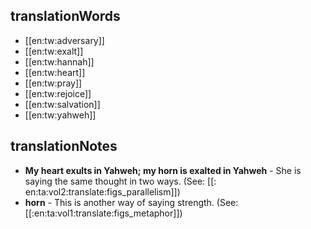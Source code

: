 ## translationWords

* [[en:tw:adversary]]
* [[en:tw:exalt]]
* [[en:tw:hannah]]
* [[en:tw:heart]]
* [[en:tw:pray]]
* [[en:tw:rejoice]]
* [[en:tw:salvation]]
* [[en:tw:yahweh]]

## translationNotes

* **My heart exults in Yahweh; my horn is exalted in Yahweh** - She is saying the same thought in two ways.  (See: [[: en:ta:vol2:translate:figs_parallelism]])
* **horn** - This is another way of saying strength.  (See: [[:en:ta:vol1:translate:figs_metaphor]])
